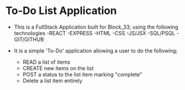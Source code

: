 # To-Do List Application

- This is a FullStack Application built for Block_33; using the following technologies
    -REACT
    -EXPRESS
    -HTML
    -CSS
    -JS/JSX
    -SQL/PSQL
    -GIT/GITHUB

- It is a simple 'To-Do' application allowing a user to do the following;
    - READ a list of items
    - CREATE new items on the list
    - POST a status to the list item marking "complete"
    - Delete a list item entirely


